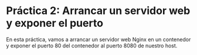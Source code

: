 # Práctica 2: Arrancar un servidor web y exponer el puerto

En esta práctica, vamos a arrancar un servidor web Nginx en un contenedor y exponer el puerto 80 del contenedor al puerto 8080 de nuestro host.
